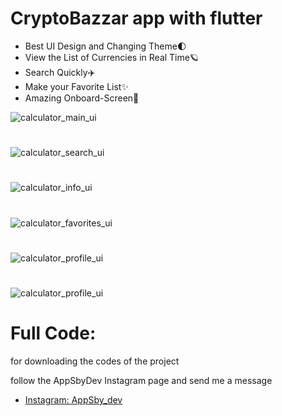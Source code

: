 # CryptoBazzar app with flutter
- Best UI Design and Changing Theme🌓
- View the List of Currencies in Real Time🪐
- Search Quickly✈️
- Make your Favorite List✨
- Amazing Onboard-Screen🌟

![calculator_main_ui](https://appsbydev.chbk.run/api/files/5mcd64cn9lcnrwv/y0jkns4g8mq3xx2/main_aYMPx8a9o0.png)
#
![calculator_search_ui](https://appsbydev.chbk.run/api/files/5mcd64cn9lcnrwv/y0jkns4g8mq3xx2/search_eXmE6vPtbM.png)
#
![calculator_info_ui](https://appsbydev.chbk.run/api/files/5mcd64cn9lcnrwv/y0jkns4g8mq3xx2/info_KpDZL10pzD.png)
#
![calculator_favorites_ui](https://appsbydev.chbk.run/api/files/5mcd64cn9lcnrwv/y0jkns4g8mq3xx2/favorites_0aYoCiVA7w.png)
#
![calculator_profile_ui](https://appsbydev.chbk.run/api/files/5mcd64cn9lcnrwv/y0jkns4g8mq3xx2/profile_mr8l2DvjPq.png)
#
![calculator_profile_ui](https://appsbydev.chbk.run/api/files/5mcd64cn9lcnrwv/y0jkns4g8mq3xx2/onboard_rcu3zrzgU5.png)
# Full Code:
for downloading the codes of the project 

follow the AppSbyDev Instagram page and send me a message

- [Instagram: AppSby_dev](https://www.instagram.com/appsby.dev)
